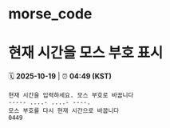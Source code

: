 # morse_code
# 현재 시간을 모스 부호 표시
<!-- MORSE_TIME_START -->
🗓️ **2025-10-19** | ⏰ **04:49 (KST)**

```
현재 시간을 입력하세요. 모스 부호로 바꿉니다
----- ....- ....- ----.
모스 부호를 다시 현재 시간으로 바꿉니다
0449
```
<!-- MORSE_TIME_END -->
